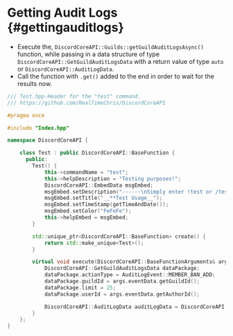Getting Audit Logs {#gettingauditlogs}
============
- Execute the, `DiscordCoreAPI::Guilds::getGuildAuditLogsAsync()` function, while passing in a data structure of type `DiscordCoreAPI::GetGuildAuditLogsData` with a return value of type `auto` or `DiscordCoreAPI::AuditLogData`.
- Call the function with `.get()` added to the end in order to wait for the results now.

```cpp
/// Test.hpp-Header for the "test" command.
/// https://github.com/RealTimeChris/DiscordCoreAPI

#pragma once

#include "Index.hpp"

namespace DiscordCoreAPI {

	class Test : public DiscordCoreAPI::BaseFunction {
	  public:
		Test() {
			this->commandName = "test";
			this->helpDescription = "Testing purposes!";
			DiscordCoreAPI::EmbedData msgEmbed;
			msgEmbed.setDescription("------\nSimply enter !test or /test!\n------");
			msgEmbed.setTitle("__**Test Usage__");
			msgEmbed.setTimeStamp(getTimeAndDate());
			msgEmbed.setColor("FeFeFe");
			this->helpEmbed = msgEmbed;
		}

		std::unique_ptr<DiscordCoreAPI::BaseFunction> create() {
			return std::make_unique<Test>();
		}

		virtual void execute(DiscordCoreAPI::BaseFunctionArguments& args) {
			DiscordCoreAPI::GetGuildAuditLogsData dataPackage;
			dataPackage.actionType = AuditLogEvent::MEMBER_BAN_ADD;
			dataPackage.guildId = args.eventData.getGuildId();
			dataPackage.limit = 25;
			dataPackage.userId = args.eventData.getAuthorId();

			DiscordCoreAPI::AuditLogData auditLogData = DiscordCoreAPI::Guilds::getGuildAuditLogsAsync(dataPackage).get(;
		}
	};
}
```

